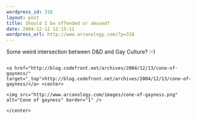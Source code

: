 ```yaml
--- 
wordpress_id: 318
layout: post
title: Should I be offended or amused?
date: 2004-12-12 12:15:11
wordpress_url: http://www.arcanology.com/?p=318
---
```

Some weird intersection between D&D and Gay Culture? :-) 
                                                                                                                                                                                                                                                                                                                                                                                                                                                                                                                                                                                                                                                                                            
                                                                                                                                                                                                                                                                                                                                                                                                                                                                                                                                                                                                                                                                                            <a href="http://blog.codefront.net/archives/2004/12/13/cone-of-gayness/" target="_top">http://blog.codefront.net/archives/2004/12/13/cone-of-gayness/</a> <center>
                                                                                                                                                                                                                                                                                                                                                                                                                                                                                                                                                                                                                                                                                              <img src="http://www.arcanology.com/images/cone-of-gayness.png" alt="Cone of gayness" border="1" />
                                                                                                                                                                                                                                                                                                                                                                                                                                                                                                                                                                                                                                                                                            </center>